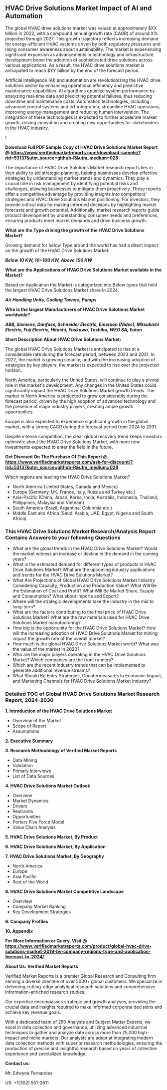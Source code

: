 <h2>HVAC Drive Solutions Market Impact of AI and Automation</h2><p>The global HVAC drive solutions market was valued at approximately $XX billion in 2022, with a compound annual growth rate (CAGR) of around X% projected through 2027. This growth trajectory reflects increasing demand for energy-efficient HVAC systems driven by both regulatory pressures and rising consumer awareness about sustainability. The market is experiencing significant expansion as advancements in technology and infrastructure development boost the adoption of sophisticated drive solutions across various applications. As a result, the HVAC drive solutions market is anticipated to reach $YY billion by the end of the forecast period.</p><p>Artificial Intelligence (AI) and automation are revolutionizing the HVAC drive solutions sector by enhancing operational efficiency and predictive maintenance capabilities. AI algorithms optimize system performance by analyzing real-time data and predicting potential failures, thus reducing downtime and maintenance costs. Automation technologies, including advanced control systems and IoT integration, streamline HVAC operations, improving energy management and reducing human intervention. The integration of these technologies is expected to further accelerate market growth, driving innovation and creating new opportunities for stakeholders in the HVAC industry.</p>t</p><p id="" class=""><strong>Download Full PDF Sample Copy of HVAC Drive Solutions Market Report @ <a href="https://www.verifiedmarketreports.com/download-sample/?rid=53137&utm_source=github-R&utm_medium=028" target="_blank">https://www.verifiedmarketreports.com/download-sample/?rid=53137&utm_source=github-R&utm_medium=028</a></strong></p><p>The importance of&nbsp;HVAC Drive Solutions Market research reports lies in their ability to aid strategic planning, helping businesses develop effective strategies by understanding market trends and dynamics. They play a crucial role in risk management by identifying potential risks and challenges, allowing businesses to mitigate them proactively. These reports offer a competitive advantage by providing insights into competitors' strategies and HVAC Drive Solutions Market positioning. For investors, they provide critical data for making informed decisions by highlighting market forecasts and growth potential. Additionally, market research reports guide product development by understanding consumer needs and preferences, ensuring products meet market demands and drive business growth.</p><p><strong>What are the&nbsp;Type driving the growth of the HVAC Drive Solutions Market?</strong></p><p id="" class="">Growing demand for below Type around the world has had a direct impact on the growth of the HVAC Drive Solutions Market:</p><em><strong>Below 10 KW, 10~100 KW, Above 100 KW</strong></em></p><strong>What are the&nbsp;Applications&nbsp;of HVAC Drive Solutions Market available in the Market?</strong></p><p id="" class="">Based on Application the Market is categorized into Below types that held the largest HVAC Drive Solutions Market share In 2024.</p><em><strong>Air Handling Units, Cooling Towers, Pumps</strong></em></p><strong>Who is the largest Manufacturers of HVAC Drive Solutions Market worldwide?</strong></p><p><em><strong>ABB, Siemens, Danfoss, Schneider Electric, Emerson (Nidec), Mitsubishi Electric, Fuji Electric, Hitachi, Yaskawa, Toshiba, WEG SA, Eaton</strong></em></p><p id="" class=""><strong>Short Description About HVAC Drive Solutions Market:</strong></p><p>The global HVAC Drive Solutions Market is anticipated to rise at a considerable rate during the forecast period, between 2023 and 2031. In 2022, the market is growing steadily, and with the increasing adoption of strategies by key players, the market is expected to rise over the projected horizon.</p><p>North America, particularly the United States, will continue to play a pivotal role in the market's development. Any changes in the United States could significantly impact the HVAC Drive Solutions Market growth trends. The market in North America is projected to grow considerably during the forecast period, driven by the high adoption of advanced technology and the presence of major industry players, creating ample growth opportunities.</p><p>Europe is also expected to experience significant growth in the global market, with a strong CAGR during the forecast period from 2024 to 2031.</p><p>Despite intense competition, the clear global recovery trend keeps investors optimistic about the HVAC Drive Solutions Market, with more new investments expected to enter the field in the future.</p><p id="" class=""><strong>Get Discount On The Purchase Of This Report @ <a href="https://www.verifiedmarketreports.com/ask-for-discount/?rid=53137&utm_source=github-R&utm_medium=028" target="_blank">https://www.verifiedmarketreports.com/ask-for-discount/?rid=53137&utm_source=github-R&utm_medium=028</a></strong></p>Which regions are leading the HVAC Drive Solutions Market?</p><ul><li>North America (United States, Canada and Mexico)</li><li>Europe (Germany, UK, France, Italy, Russia and Turkey etc.)</li><li>Asia-Pacific (China, Japan, Korea, India, Australia, Indonesia, Thailand, Philippines, Malaysia and Vietnam)</li><li>South America (Brazil, Argentina, Columbia etc.)</li><li>Middle East and Africa (Saudi Arabia, UAE, Egypt, Nigeria and South Africa)</li></ul><h3 id="" class="">This HVAC Drive Solutions Market Research/Analysis Report Contains Answers to your following Questions</h3><ul><li>What are the global trends in the HVAC Drive Solutions Market? Would the market witness an increase or decline in the demand in the coming years?</li><li>What is the estimated demand for different types of products in HVAC Drive Solutions Market? What are the upcoming industry applications and trends for the HVAC Drive Solutions Market?</li><li>What Are Projections of Global HVAC Drive Solutions Market Industry Considering Capacity, Production and Production Value? What Will Be the Estimation of Cost and Profit? What Will Be Market Share, Supply and Consumption? What about imports and Export?</li><li>Where will the strategic developments take the industry in the mid to long-term?</li><li>What are the factors contributing to the final price of HVAC Drive Solutions Market? What are the raw materials used for HVAC Drive Solutions Market manufacturing?</li><li>How big is the opportunity for the HVAC Drive Solutions Market? How will the increasing adoption of HVAC Drive Solutions Market for mining impact the growth rate of the overall market?</li><li>How much is the global HVAC Drive Solutions Market worth? What was the value of the market In 2020?</li><li>Who are the major players operating in the HVAC Drive Solutions Market? Which companies are the front runners?</li><li>Which are the recent industry trends that can be implemented to generate additional revenue streams?</li><li>What Should Be Entry Strategies, Countermeasures to Economic Impact, and Marketing Channels for HVAC Drive Solutions Market Industry?</li></ul><h3 id="" class="">Detailed TOC of Global HVAC Drive Solutions Market Research Report, 2024-2030</h3><p id="" class=""><strong>1. Introduction of the HVAC Drive Solutions Market</strong></p><ul><li>Overview of the Market</li><li>Scope of Report</li><li>Assumptions</li></ul><p id="" class=""><strong>2. Executive Summary</strong></p><p id="" class=""><strong>3. Research Methodology of Verified Market Reports</strong></p><ul><li>Data Mining</li><li>Validation</li><li>Primary Interviews</li><li>List of Data Sources</li></ul><p id="" class=""><strong>4. HVAC Drive Solutions Market Outlook</strong></p><ul><li>Overview</li><li>Market Dynamics</li><li>Drivers</li><li>Restraints</li><li>Opportunities</li><li>Porters Five Force Model</li><li>Value Chain Analysis</li></ul><p id="" class=""><strong>5. HVAC Drive Solutions Market, By Product</strong></p><p id="" class=""><strong>6. HVAC Drive Solutions Market, By Application</strong></p><p id="" class=""><strong>7. HVAC Drive Solutions Market, By Geography</strong></p><ul><li>North America</li><li>Europe</li><li>Asia Pacific</li><li>Rest of the World</li></ul><p id="" class=""><strong>8. HVAC Drive Solutions Market Competitive Landscape</strong></p><ul><li>Overview</li><li>Company Market Ranking</li><li>Key Development Strategies</li></ul><p id="" class=""><strong>9. Company Profiles</strong></p><p id="" class=""><strong>10. Appendix</strong></p><p id="" class=""><strong>For More Information or Query, Visit @ <a href="https://www.verifiedmarketreports.com/product/global-hvac-drive-solutions-market-2019-by-company-regions-type-and-application-forecast-to-2024/" target="_blank">https://www.verifiedmarketreports.com/product/global-hvac-drive-solutions-market-2019-by-company-regions-type-and-application-forecast-to-2024/</a></strong></p><p id="" class=""><strong>About Us: Verified Market Reports</strong></p><p id="" class="">Verified Market Reports is a premier Global Research and Consulting firm serving a diverse clientele of over 5000+ global customers. We specialize in delivering cutting-edge analytical research solutions and comprehensive information-enriched research studies.</p><p id="" class="">Our expertise encompasses strategic and growth analyses, providing the crucial data and insights required to make informed corporate decisions and achieve key revenue goals.</p><p id="" class="">With a dedicated team of 250 Analysts and Subject Matter Experts, we excel in data collection and governance, utilizing advanced industrial techniques to gather and analyze data across more than 25,000 high-impact and niche markets. Our analysts are adept at integrating modern data collection methods with superior research methodologies, ensuring the production of precise and insightful research based on years of collective experience and specialized knowledge.</p><p id="" class=""><strong>Contact us:</strong></p><p id="" class="">Mr. Edwyne Fernandes</p><p id="" class="">US: +1(302) 551-2611</p>
